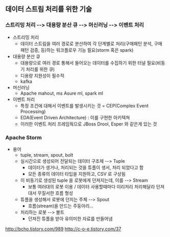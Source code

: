 ## 데이터 스트림 처리를 위한 기술
### 스트리밍 처리 --> 대용량 분산 큐 --> 머신러닝 --> 이벤트 처리
* 스트리밍 처리
	* 데이터 스트림을 여러 경로로 분산하여 각 단계별로 처리(구매패턴 분석, 구매패턴 검증, 등)하는 워크플로우 기능 필요(storm 혹은 spark)
* 대용량 분산 큐
	* 대용량으로 여러 경로 통해서 들어오는 데이터를 수집하기 위한 터널 필요(비동기 처리를 위한 큐)
	* 디용량 지원성이 필수적
	* kafka
* 머신러닝
	* Apache mahout, ms Asure ml, spark ml
* 이벤트 처리
	* 특정 조건에 대해서 이벤트를 발생시키는 것 = CEP(Complex Event Processing)
	* EDA(Event Driven Architecture) : 이를 구현한 아키텍쳐
	* 이러한 이벤트 처리 프레임웍으로 JBoss Drool, Esper 와 같은게 있는 것

### Apache Storm
* 용어
	* tuple, stream, spout, bolt
	* 실시간으로 생성되어 전달되는 데이터 구조체 --> Tuple
		* 데이터가 생거나, 처리되는 것을 튜플이 생서, 처리 되었다고 함
		* 모든 종류의 데이터 타입을 지원하고, CSV 로 구상됨
	* 이 비동기로 생성된 tuple 을 로봇에게 던져지는데, 이를 --> Stream
		* 보통 여러대의 로봇 이용 / 데이터 사용할때마다 이리저리 처리해달라 던져대서 무질서한 흐름 형성
	* 튜플을 생성해서 로봇에 던지는 주체 --> Spout
		* 흐름(stream)을 만드는 주둥아리...
	* 처리하는 로봇 --> 볼트
		* 던져진 튜플을 받아 유의미한 자료를 만들어냄
		




http://bcho.tistory.com/989
http://c-o-e.tistory.com/37